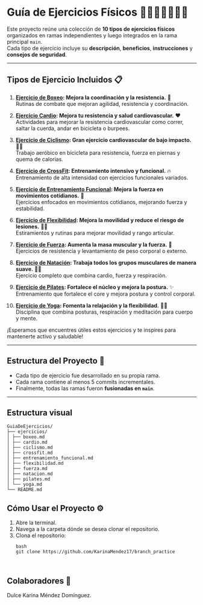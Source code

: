 # Guía de Ejercicios Físicos 🏋️‍♀️🏃‍♂️🧘‍♂️🥊

Este proyecto reúne una colección de **10 tipos de ejercicios físicos** organizados en ramas independientes y luego integrados en la rama principal `main`.  
Cada tipo de ejercicio incluye su **descripción**, **beneficios**, **instrucciones** y **consejos de seguridad**.

---

## Tipos de Ejercicio Incluidos 📋

1. **[Ejercicio de Boxeo](ejercicios/boxeo.md): Mejora la coordinación y la resistencia.** 🥊  
   Rutinas de combate que mejoran agilidad, resistencia y coordinación.  

2. **[Ejercicio Cardio](ejercicios/cardio.md): Mejora tu resistencia y salud cardiovascular.** ❤️  
   Actividades para mejorar la resistencia cardiovascular como correr, saltar la cuerda, andar en bicicleta o burpees.  

3. **[Ejercicio de Ciclismo](ejercicios/ciclismo.md): Gran ejercicio cardiovascular de bajo impacto.** 🚴‍♂️  
   Trabajo aeróbico en bicicleta para resistencia, fuerza en piernas y quema de calorías.  

4. **[Ejercicio de CrossFit](ejercicios/crossfit.md): Entrenamiento intensivo y funcional.** 🔥  
   Entrenamiento de alta intensidad con ejercicios funcionales variados.  

5. **[Ejercicio de Entrenamiento Funcional](ejercicios/entrenamiento_funcional.md): Mejora la fuerza en movimientos cotidianos.** 🔄  
   Ejercicios enfocados en movimientos cotidianos, mejorando fuerza y estabilidad.

6. **[Ejercicio de Flexibilidad](ejercicios/flexibilidad.md): Mejora la movilidad y reduce el riesgo de lesiones.** 🤸‍♂️  
   Estiramientos y rutinas para mejorar movilidad y rango articular.  

7. **[Ejercicio de Fuerza](ejercicios/fuerza.md): Aumenta la masa muscular y la fuerza.** 💪  
   Ejercicios de resistencia y levantamiento de peso corporal o externo.  

8. **[Ejercicio de Natación](ejercicios/natacion.md): Trabaja todos los grupos musculares de manera suave.** 🏊‍♀️  
   Ejercicio completo que combina cardio, fuerza y respiración.  

9. **[Ejercicio de Pilates](ejercicios/pilates.md): Fortalece el núcleo y mejora la postura.** ✨  
   Entrenamiento que fortalece el core y mejora postura y control corporal.  

10. **[Ejercicio de Yoga](ejercicios/yoga.md): Fomenta la relajación y la flexibilidad.** 🧘‍♀️  
   Disciplina que combina posturas, respiración y meditación para cuerpo y mente.

¡Esperamos que encuentres útiles estos ejercicios y te inspires para mantenerte activo y saludable!</p>

---

## Estructura del Proyecto 📂

- Cada tipo de ejercicio fue desarrollado en su propia rama.  
- Cada rama contiene al menos 5 commits incrementales.  
- Finalmente, todas las ramas fueron **fusionadas en `main`**.

---
## Estructura visual
```
GuiaDeEjercicios/
├── ejercicios/
│ ├── boxeo.md
│ ├── cardio.md  
│ ├── ciclismo.md
│ ├── crossfit.md
│ ├── entrenamiento_funcional.md
│ ├── flexibilidad.md
│ ├── fuerza.md
│ ├── natacion.md
│ ├── pilates.md
│ └── yoga.md
└── README.md
```

## Cómo Usar el Proyecto ⚙️

1. Abre la terminal.
2. Navega a la carpeta dónde se desea clonar el repositorio.
3. Clona el repositorio:
   ```
   bash
   git clone https://github.com/KarinaMendez17/branch_practice



## Colaboradores 💾

Dulce Karina Méndez Domínguez.